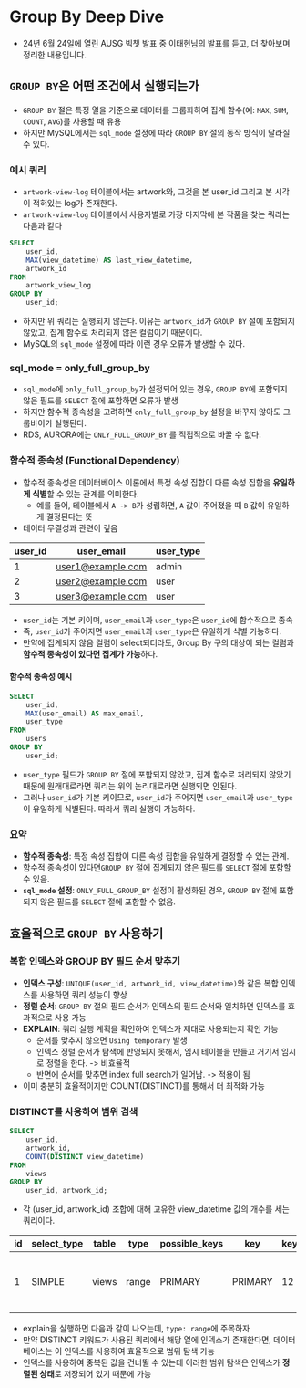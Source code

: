 # Group By Deep Dive
- 24년 6월 24일에 열린 AUSG 빅챗 발표 중 이태현님의 발표를 듣고, 더 찾아보며 정리한 내용입니다.

## `GROUP BY`은 어떤 조건에서 실행되는가

- `GROUP BY` 절은 특정 열을 기준으로 데이터를 그룹화하여 집계 함수(예: `MAX`, `SUM`, `COUNT`, `AVG`)를 사용할 때 유용
- 하지만 MySQL에서는 `sql_mode` 설정에 따라 `GROUP BY` 절의 동작 방식이 달라질 수 있다.

### 예시 쿼리
- `artwork-view-log` 테이블에서는 artwork와, 그것을 본 user_id 그리고 본 시각이 적혀있는 log가 존재한다.
- `artwork-view-log` 테이블에서 사용자별로 가장 마지막에 본 작품을 찾는 쿼리는 다음과 같다

```sql
SELECT 
    user_id,
    MAX(view_datetime) AS last_view_datetime,
    artwork_id
FROM 
    artwork_view_log
GROUP BY 
    user_id;
```
- 하지만 위 쿼리는 실행되지 않는다.  이유는 `artwork_id`가 `GROUP BY` 절에 포함되지 않았고, 집계 함수로 처리되지 않은 컬럼이기 때문이다.
- MySQL의 `sql_mode` 설정에 따라 이런 경우 오류가 발생할 수 있다.

### sql_mode = only_full_group_by

- `sql_mode`에 `only_full_group_by`가 설정되어 있는 경우, `GROUP BY`에 포함되지 않은 필드를 `SELECT` 절에 포함하면 오류가 발생
- 하지만 함수적 종속성을 고려하면 `only_full_group_by` 설정을 바꾸지 않아도 그룹바이가 실행된다.
- RDS, AURORA에는 `ONLY_FULL_GROUP_BY` 를 직접적으로 바꿀 수 없다.

### 함수적 종속성 (Functional Dependency)

- 함수적 종속성은 데이터베이스 이론에서 특정 속성 집합이 다른 속성 집합을 **유일하게 식별**할 수 있는 관계를 의미한다.
    - 예를 들어, 테이블에서 `A -> B`가 성립하면, `A` 값이 주어졌을 때 `B` 값이 유일하게 결정된다는 뜻
- 데이터 무결성과 관련이 깊음

| user_id | user_email       | user_type |
|---------|------------------|-----------|
| 1       | user1@example.com| admin     |
| 2       | user2@example.com| user      |
| 3       | user3@example.com| user      |

- `user_id`는 기본 키이며, `user_email`과 `user_type`은 `user_id`에 함수적으로 종속
- 즉, `user_id`가 주어지면 `user_email`과 `user_type`은 유일하게 식별 가능하다.
- 만약에 집계되지 않음 컬럼이 select되더라도, Group By 구의 대상이 되는 컬럼과 **함수적 종속성이 있다면 집계가 가능**하다.

#### 함수적 종속성 예시

```sql
SELECT 
    user_id,
    MAX(user_email) AS max_email,
    user_type
FROM 
    users
GROUP BY 
    user_id;
```

- `user_type` 필드가 `GROUP BY` 절에 포함되지 않았고, 집계 함수로 처리되지 않았기 때문에 원래대로라면 쿼리는 위의 논리대로라면 실행되면 안된다.
- 그러나 `user_id`가 기본 키이므로, `user_id`가 주어지면 `user_email`과 `user_type`이 유일하게 식별된다. 따라서 쿼리 실행이 가능하다.

### 요약

- **함수적 종속성**: 특정 속성 집합이 다른 속성 집합을 유일하게 결정할 수 있는 관계.
- 함수적 종속성이 있다면`GROUP BY` 절에 집계되지 않은 필드를 `SELECT` 절에 포함할 수 있음.
- **`sql_mode` 설정**: `ONLY_FULL_GROUP_BY` 설정이 활성화된 경우, `GROUP BY` 절에 포함되지 않은 필드를 `SELECT` 절에 포함할 수 없음.

## 효율적으로 `GROUP BY` 사용하기
### 복합 인덱스와 GROUP BY 필드 순서 맞추기 
- **인덱스 구성**: `UNIQUE(user_id, artwork_id, view_datetime)`와 같은 복합 인덱스를 사용하면 쿼리 성능이 향상
- **정렬 순서**: `GROUP BY` 절의 필드 순서가 인덱스의 필드 순서와 일치하면 인덱스를 효과적으로 사용 가능
- **EXPLAIN**: 쿼리 실행 계획을 확인하여 인덱스가 제대로 사용되는지 확인 가능
    - 순서를 맞추지 않으면 `Using temporary` 발생
    - 인덱스 정렬 순서가 탐색에 반영되지 못해서, 임시 테이블을 만들고 거기서 임시로 정렬을 한다. -> 비효율적
    - 반면에 순서를 맞추면 index full search가 일어남. -> 적용이 됨
- 이미 충분히 효율적이지만 COUNT(DISTINCT)를 통해서 더 최적화 가능

### DISTINCT를 사용하여 범위 검색
```sql
SELECT 
    user_id, 
    artwork_id, 
    COUNT(DISTINCT view_datetime)
FROM 
    views
GROUP BY 
    user_id, artwork_id;

```
- 각 (user_id, artwork_id) 조합에 대해 고유한 view_datetime 값의 개수를 세는 쿼리이다.

| id | select_type | table | type  | possible_keys       | key     | key_len | ref  | rows | Extra                    |
|----|-------------|-------|-------|---------------------|---------|---------|------|------|--------------------------|
|  1 | SIMPLE      | views | range | PRIMARY             | PRIMARY | 12      | NULL | 1000 | Using index for group-by |

- explain을 실행하면 다음과 같이 나오는데, `type: range`에 주목하자
- 만약 DISTINCT 키워드가 사용된 쿼리에서 해당 열에 인덱스가 존재한다면, 데이터베이스는 이 인덱스를 사용하여 효율적으로 범위 탐색 가능
- 인덱스를 사용하여 중복된 값을 건너뛸 수 있는데 이러한 범위 탐색은 인덱스가 **정렬된 상태**로 저장되어 있기 때문에 가능